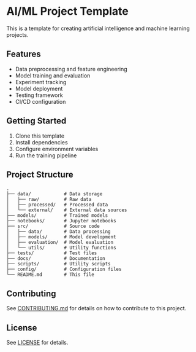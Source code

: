 # AI/ML Project Template

This is a template for creating artificial intelligence and machine learning projects.

## Features

- Data preprocessing and feature engineering
- Model training and evaluation
- Experiment tracking
- Model deployment
- Testing framework
- CI/CD configuration

## Getting Started

1. Clone this template
2. Install dependencies
3. Configure environment variables
4. Run the training pipeline

## Project Structure

```
.
├── data/            # Data storage
│   ├── raw/         # Raw data
│   ├── processed/   # Processed data
│   └── external/    # External data sources
├── models/          # Trained models
├── notebooks/       # Jupyter notebooks
├── src/             # Source code
│   ├── data/        # Data processing
│   ├── models/      # Model development
│   ├── evaluation/  # Model evaluation
│   └── utils/       # Utility functions
├── tests/           # Test files
├── docs/            # Documentation
├── scripts/         # Utility scripts
├── config/          # Configuration files
└── README.md        # This file
```

## Contributing

See [CONTRIBUTING.md](CONTRIBUTING.md) for details on how to contribute to this project.

## License

See [LICENSE](LICENSE) for details.
